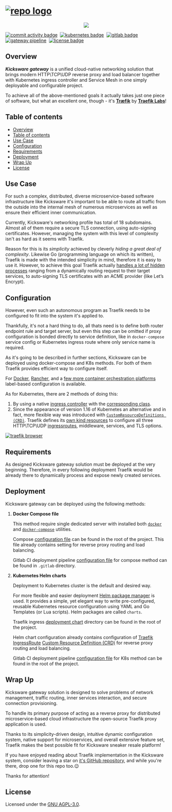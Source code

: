 # [![repo logo][]][Kicksware url]

<p align="center">
	<a href="https://kicksware.com">
		<img src="https://img.shields.io/website?label=Visit%20website&down_message=unavailable&up_color=teal&up_message=kicksware.com%20%7C%20online&url=https%3A%2F%2Fhealth.kicksware.com/ready">
	</a>
</p>

[![commit activity badge]][repo commit activity]&nbsp;
[![kubernetes badge]](https://kubernetes.io)&nbsp;
[![gitlab badge]](https://ci.kicksware.com/kicksware/kicksware-gateway)&nbsp;
[![gateway pipeline]](https://ci.kicksware.com/kicksware/gateway/-/commits/master)&nbsp;
[![license badge]](https://www.gnu.org/licenses/agpl-3.0)

## Overview

_**Kicksware gateway**_ is a unified cloud-native networking solution that brings modern HTTP\TCP\UDP reverse proxy and load balancer together with Kubernetes ingress controller and Service Mesh  in one simply deployable and configurable project.

To achieve all  of the above-mentioned goals it actually takes just one piece of software, but what an excellent one, though - it's [**Træfik**][traefik] by [**Traefik Labs**][containous]!

## Table of contents

* [Overview](#overview)
* [Table of contents](#table-of-contents)
* [Use Case](#use-case)
* [Configuration](#configuration)
* [Requirements](#requirements)
* [Deployment](#deployment)
* [Wrap Up](#wrap-up)
* [License](#license)

## Use Case

For such a complex, distributed, diverse microservice-based software infrastructure like Kicksware it's important to be able to route all traffic from the outside into the internal mesh of numerous microservices as well as ensure their efficient inner communication.

Currently, Kicksware's networking profile has total of 18 subdomains. Almost all of them require a secure TLS connection, using auto-signing certificates. However, managing the system with this level of complexity isn't as hard as it seems with Traefik.

Reason for this is its _simplicity_ achieved by cleverly _hiding a great deal of complexity_. Likewise Go (programming language on which its written), Traefik is made with the intended simplicity in mind, therefore it is easy to use it. However, to achieve this goal Traefik actually [handles a lot of hidden processes][traefik features] ranging from a dynamically routing request to their target services, to auto-signing TLS certificates with an ACME provider (like Let’s Encrypt).

## Configuration

However, even such an autonomous program as Traefik needs to be configured to fit into the system it's applied to.

Thankfully, it's not a hard thing to do, all thats need is to define both router endpoint rule and target server, but even this step can be omitted if proxy configuration is bonded directly to service definition, like in `docker-compose` service config or Kubernetes ingress route where only service name is required.

As it's going to be described in further sections, Kicksware can be deployed using docker-compose and K8s methods. For both of them Traefik provides efficient way to configure itself.

For [Docker][traefik docker], [Rancher][traefik rancher], and a [few more container orchestration platforms][traefik others] label-based configuration is available.

As for Kubernetes, there are 2 methods of doing this:

1. By using a native [ingress controller][traefik ingress] with the [corresponding class][k8s ingress class].
2. Since the appearance of version 1.16 of Kubernetes an alternative and in fact, more flexible way was introduced with [`CustomResourceDefinitions (CRD)`][k8s crd]. Traefik defines its [own kind resources][traefik crd] to configure all three HTTP\TCP\UDP [ingressroutes][traefik ingress], middleware, services, and TLS options.

[![traefik browser][]][traefik dashboard]

## Requirements

As designed Kicksware gateway solution must be deployed at the very beginning. Therefore, in every following deployment Traefik would be already there to dynamically process and expose newly created services.

## Deployment

Kicksware gateway can be deployed using the following methods:

1. **Docker Compose file**

   This method require single dedicated server with installed both [`docker`][docker-compose] and [`docker-compose`][docker-compose] utilities.

   Compose [configuration file][compose config] can be found in the root of the project. This file already contains setting for reverse proxy routing and load balancing.

   Gitlab CI deployment pipeline [configuration file][ci compose config] for compose method can be found in `.gitlab` directory.

2. **Kubernetes Helm charts**

   Deployment to Kubernetes cluster is the default and desired way.

   For more flexible and easier deployment [Helm package manager][helm] is used. It provides a simple, yet elegant way to write pre-configured, reusable Kubernetes resource configuration using YAML and Go Templates (or Lua scripts). Helm packages are called `charts`.

   Traefik ingress [deployment chart][helm chart] directory can be found in the root of the project.

   Helm chart configuration already contains configuration of [Traefik IngressRoute][traefik ingressroute] [Custom Resource Definition (CRD)][k8s crd] for reverse proxy routing and load balancing.

   Gitlab CI deployment pipeline [configuration file][ci k8s config] for K8s method can be found in the root of the project.

## Wrap Up

Kicksware gateway solution is designed to solve problems of network management, traffic routing, inner services interaction, and secure connection provisioning.

To handle its primary purpose of acting as a reverse proxy for distributed microservice-based cloud infrastructure the open-source Traefik proxy application is used.

Thanks to its simplicity-driven design, intuitive dynamic configuration system, native support for microservices, and overall extensive feature set, Traefik makes the best possible fit for Kicksware sneaker resale platform!

If you have enjoyed reading about Traefik implementation in the Kicksware system, consider leaving a star on [it's GitHub repository][traefik repo], and while you're there, drop one for this repo too.😉

Thanks for attention!

## License

Licensed under the [GNU AGPL-3.0][license file].

[repo logo]: https://ci.kicksware.com/kicksware/gateway/-/raw/master/assets/repo-logo.png
[kicksware url]: https://kicksware.com

[Website badge]: https://img.shields.io/website?label=Visit%20website&down_message=unavailable&up_color=teal&up_message=kicksware.com%20%7C%20online&url=https%3A%2F%2Fkicksware.com
[commit activity badge]: https://img.shields.io/github/commit-activity/m/timoth-y/kicksware-gateway?label=Commit%20activity&color=teal
[repo commit activity]: https://github.com/timoth-y/kicksware-gateway/graphs/commit-activity
[lines counter]: https://img.shields.io/tokei/lines/github/timoth-y/kicksware-gateway?color=teal&label=Lines
[license badge]: https://img.shields.io/badge/License-AGPL%20v3-blue.svg?color=teal
[kubernetes badge]: https://img.shields.io/badge/DevOps-Kubernetes-informational?style=flat&logo=kubernetes&logoColor=white&color=316DE6
[gitlab badge]: https://img.shields.io/badge/CI-Gitlab_CE-informational?style=flat&logo=gitlab&logoColor=white&color=FCA326
[gateway pipeline]: https://ci.kicksware.com/kicksware/gateway/badges/master/pipeline.svg?key_text=Gateway%20|%20pipeline&key_width=115

[traefik]: https://traefik.io/traefik
[containous]: https://traefik.io/about-us
[traefik features]: https://github.com/traefik/traefik#Features
[traefik repo]: https://github.com/traefik/traefik

[docker-desktop]: https://docs.docker.com/desktop/
[docker-compose]: https://docs.docker.com/compose/
[compose config]: https://github.com/timoth-y/kicksware-gateway/blob/master/docker-compose.yml
[ci compose config]: https://github.com/timoth-y/kicksware-gateway/blob/master/.gitlab/.gitlab-ci.compose.yml
[ci k8s config]: https://github.com/timoth-y/kicksware-gateway/blob/master/.gitlab-ci.yml

[traefik docker]: https://docs.traefik.io/providers/docker
[traefik rancher]: https://docs.traefik.io/providers/rancher
[traefik others]: https://docs.traefik.io/providers/overview/

[traefik browser]: https://ci.kicksware.com/kicksware/gateway/-/raw/master/assets/traefik-browser.png
[traefik dashboard]: https://proxy.kicksware.com

[k8s crd]: https://kubernetes.io/docs/tasks/extend-kubernetes/custom-resources/custom-resource-definitions/
[k8s ingress class]: https://kubernetes.io/docs/concepts/services-networking/ingress-controllers/
[traefik ingress]: https://docs.traefik.io/providers/kubernetes-ingress/
[traefik crd]: https://docs.traefik.io/reference/dynamic-configuration/kubernetes-crd/
[traefik ingressroute]: https://docs.traefik.io/providers/kubernetes-crd/

[helm]: https://helm.sh/
[helm chart]: https://github.com/timoth-y/kicksware-gateway/tree/master/traefik-ingress

[license file]: https://github.com/timoth-y/kicksware-gateway/blob/master/LICENSE
